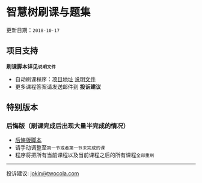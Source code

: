 # 智慧树刷课与题集

更新日期：`2018-10-17`

## 项目支持

**刷课脚本详见`说明文件`**

- 自动刷课程序：[项目地址](http://github.com/jokin1999/zhihuishu-web) [说明文件](https://github.com/jokin1999/zhihuishu-web/blob/master/README.md)
- 更多课程答案请发送邮件到 **投诉建议**

## 特别版本

### 后悔版（刷课完成后出现大量半完成的情况）
- [后悔版脚本](./regret_js.md)
- 请手动调整至`第一节或者第一节未完成的课`
- 程序将把所有当前课程以及当前课程之后的所有课程`全部重刷`

---

投诉建议: jokin@twocola.com
